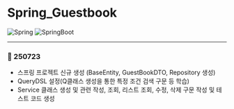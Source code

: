 # Spring_Guestbook
![Spring](https://img.shields.io/badge/spring-6DB33F?style=for-the-badge&logo=spring&logoColor=white)
![SpringBoot](https://img.shields.io/badge/Spring%20Boot-6DB33F?style=for-the-badge&logo=springboot&logoColor=white)

---
### 📅 250723 
- 스프링 프로젝트 신규 생성 (BaseEntity, GuestBookDTO, Repository 생성)
- QueryDSL 설정(Q클래스 생성을 통한 특정 조건 검색 구문 등 학습)
- Service 클래스 생성 및 관련 작성, 조회, 리스트 조회, 수정, 삭제 구문 작성 및 테스트 코드 생성
